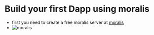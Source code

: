 # Build your first Dapp using moralis


- first you need to create a free moralis server at [moralis](https://moralis.io)
-  ![moralis](https://docs.moralis.io/~/files/v0/b/gitbook-28427.appspot.com/o/assets%2F-MVStbACGLCycg7J5WQ2%2F-MhT9ur04bEBvZ15Qlrf%2F-MhTBE9FPnuaKJ8O4T4e%2Fimage.png?alt=media&token=ccc65322-55bb-472b-93a7-3a95c471b6b7)
